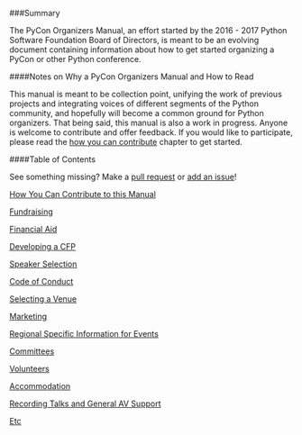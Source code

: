 ###Summary

The PyCon Organizers Manual, an effort started by the 2016 - 2017 Python Software Foundation Board of Directors, is meant to be an evolving document containing information about how to get started organizing a PyCon or other Python conference.

####Notes on Why a PyCon Organizers Manual and How to Read 

This manual is meant to be collection point, unifying the work of previous projects and integrating voices of different segments of the Python community, and hopefully will become a common ground for Python organizers. That being said, this manual is also a work in progress. Anyone is welcome to contribute and offer feedback. If you would like to participate, please read the [how you can contribute](docs/how_to_contribute.md) chapter to get started. 

####Table of Contents

See something missing? Make a [pull request](https://github.com/lorenanicole/pycon_organizers_manual/pulls) or [add an issue](https://github.com/lorenanicole/pycon_organizers_manual/issues)!

[How You Can Contribute to this Manual](docs/how_to_contribute.md)

[Fundraising](docs/fundraising.md)

[Financial Aid](docs/financial_aid.md)

[Developing a CFP](docs/developing_a_cfp.md)

[Speaker Selection](docs/speaker_selection.md)

[Code of Conduct](docs/code_of_conduct.md)

[Selecting a Venue](docs/selecting_a_venue.md)

[Marketing](docs/marketing.md)

[Regional Specific Information for Events](docs/regional_specific_information.md)

[Committees](docs/committees.md)

[Volunteers](docs/volunteers.md)

[Accommodation](docs/accommodation.md)

[Recording Talks and General AV Support](docs/recording_talks.md)

[Etc](docs/etc.md)
